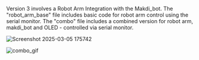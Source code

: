 Version 3 involves a Robot Arm Integration with the Makdi_bot. The "robot_arm_base" file includes basic code for robot arm control using the serial monitor. The "combo" file includes a combined version for robot arm, makdi_bot and OLED - controlled via serial monitor.

![Screenshot 2025-03-05 175742](https://github.com/user-attachments/assets/43e09317-3e33-43d8-96d0-0cff3bde39fc)


![combo_gif](https://github.com/user-attachments/assets/8a859af6-4c7f-46f5-abbf-c5f4b627280e)
